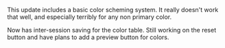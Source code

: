 
 This update includes a basic color scheming system. It really doesn't work that well, and especially terribly for any non primary color.

 Now has inter-session saving for the color table. Still working on the reset button and have plans to add a preview button for colors.
